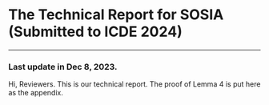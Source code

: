 # The Technical Report for SOSIA (Submitted to ICDE 2024)
-----------------------------------------------------------------------------------------------------------------
### Last update in Dec 8, 2023.

Hi, Reviewers. This is our technical report. The proof of Lemma 4 is put here as the appendix.
